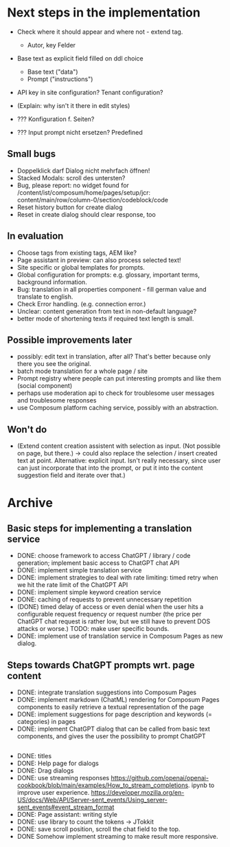 # Next steps in the implementation

- Check where it should appear and where not - extend tag.
    - Autor, key Felder
- Base text as explicit field filled on ddl choice
    - Base text ("data")
    - Prompt ("instructions")
- API key in site configuration? Tenant configuration?
- (Explain: why isn't it there in edit styles)

- ??? Konfiguration f. Seiten?
- ??? Input prompt nicht ersetzen? Predefined

## Small bugs

- Doppelklick darf Dialog nicht mehrfach öffnen!
- Stacked Modals: scroll des untersten?
- Bug, please report: no widget found for /content/ist/composum/home/pages/setup/jcr:
  content/main/row/column-0/section/codeblock/code
- Reset history button for create dialog
- Reset in create dialog should clear response, too

## In evaluation

- Choose tags from existing tags, AEM like?
- Page assistant in preview: can also process selected text!
- Site specific or global templates for prompts.
- Global configuration for prompts: e.g. glossary, important terms, background information.
- Bug: translation in all properties component - fill german value and translate to english.
- Check Error handling. (e.g. connection error.)
- Unclear: content generation from text in non-default language?
- better mode of shortening texts if required text length is small.

## Possible improvements later

- possibly: edit text in translation, after all? That's better because only there you see the original.
- batch mode translation for a whole page / site
- Prompt registry where people can put interesting prompts and like them (social component)
- perhaps use moderation api to check for troublesome user messages and troublesome responses
- use Composum platform caching service, possibly with an abstraction.

## Won't do

- (Extend content creation assistent with selection as input. (Not possible on page, but there.) -> could also
  replace the selection / insert created text at point. Alternative: explicit input. Isn't really necessary, since
  user can just incorporate that into the prompt, or put it into the content suggestion field and iterate over that.)

# Archive

## Basic steps for implementing a translation service

- DONE: choose framework to access ChatGPT / library / code generation; implement basic access to ChatGPT chat API
- DONE: implement simple translation service
- DONE: implement strategies to deal with rate limiting: timed retry when we hit the rate limit of the ChatGPT API
- DONE: implement simple keyword creation service
- DONE: caching of requests to prevent unnecessary repetition
- (DONE) timed delay of access or even denial when the user hits a configurable request frequency or request number (the
  price per ChatGPT chat request is rather low, but we still have to prevent DOS attacks or worse.) TODO: make user
  specific bounds.
- DONE: implement use of translation service in Composum Pages as new dialog.

## Steps towards ChatGPT prompts wrt. page content

- DONE: integrate translation suggestions into Composum Pages
- DONE: implement markdown (ChatML) rendering for Composum Pages components to easily retrieve a textual
  representation of the page
- DONE: implement suggestions for page description and keywords (= categories) in pages
- DONE: implement ChatGPT dialog that can be called from basic text components, and gives the user the possibility to
  prompt ChatGPT

##

- DONE: titles
- DONE: Help page for dialogs
- DONE: Drag dialogs
- DONE: use streaming responses https://github.com/openai/openai-cookbook/blob/main/examples/How_to_stream_completions.
  ipynb to improve user experience.
  https://developer.mozilla.org/en-US/docs/Web/API/Server-sent_events/Using_server-sent_events#event_stream_format
- DONE: Page assistant: writing style
- DONE: use library to count the tokens -> JTokkit
- DONE: save scroll position, scroll the chat field to the top.
- DONE Somehow implement streaming to make result more responsive.
